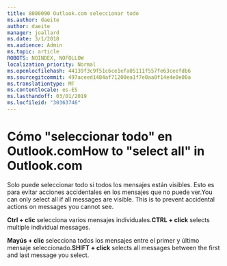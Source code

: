 ```yaml
---
title: 8000090 Outlook.com seleccionar todo
ms.author: daeite
author: daeite
manager: joallard
ms.date: 3/1/2018
ms.audience: Admin
ms.topic: article
ROBOTS: NOINDEX, NOFOLLOW
localization_priority: Normal
ms.openlocfilehash: 44139f3c9f51c6ce1efa05111f557fe63ceefdb6
ms.sourcegitcommit: 497aceed1484af71200ea1f7e0aa0f14e4e0e00a
ms.translationtype: MT
ms.contentlocale: es-ES
ms.lasthandoff: 03/01/2019
ms.locfileid: "30363746"
---
```

# <a name="how-to-select-all-in-outlookcom"></a><span data-ttu-id="f273b-102">Cómo "seleccionar todo" en Outlook.com</span><span class="sxs-lookup"><span data-stu-id="f273b-102">How to "select all" in Outlook.com</span></span>

<span data-ttu-id="f273b-p101">Solo puede seleccionar todo si todos los mensajes están visibles. Esto es para evitar acciones accidentales en los mensajes que no puede ver.</span><span class="sxs-lookup"><span data-stu-id="f273b-p101">You can only select all if all messages are visible. This is to prevent accidental actions on messages you cannot see.</span></span>

<span data-ttu-id="f273b-105">**Ctrl + clic** selecciona varios mensajes individuales.</span><span class="sxs-lookup"><span data-stu-id="f273b-105">**CTRL + click** selects multiple individual messages.</span></span>

<span data-ttu-id="f273b-106">**Mayús + clic** selecciona todos los mensajes entre el primer y último mensaje seleccionado.</span><span class="sxs-lookup"><span data-stu-id="f273b-106">**SHIFT + click** selects all messages between the first and last message you select.</span></span>